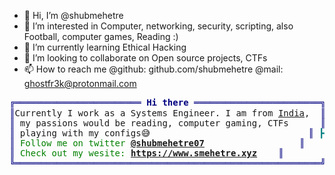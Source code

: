 - 👋 Hi, I’m @shubmehetre
- 👀 I’m interested in Computer, networking, security, scripting, also Football, computer games, Reading :)
- 🌱 I’m currently learning Ethical Hacking
- 💞️ I’m looking to collaborate on Open source projects, CTFs
- 📫 How to reach me @github: github.com/shubmehetre @mail: ghostfr3k@protonmail.com

<!---
shubmehetre/shubmehetre is a ✨ special ✨ repository because its `README.md` (this file) appears on your GitHub profile.
You can click the Preview link to take a look at your changes.
--->
<pre style="font-family:Menlo,'DejaVu Sans Mono',consolas,'Courier New',monospace"><span style="color: #000080; text-decoration-color: #000080">╔════════════════════════ </span><span style="color: #000080; text-decoration-color: #000080; font-weight: bold">Hi there</span><span style="color: #000080; text-decoration-color: #000080"> ════════════════════════╗</span> 🤓👾 <a href="https://www.smehetre.xyz">Shubham A. Mehetre</a>
<span style="color: #000080; text-decoration-color: #000080">║</span>Currently I work as a Systems Engineer. I am from <a href="https://www.google.com/maps/place/Edinburgh/@55.9411289,-3.3454205,11z">India</a>,  <span style="color: #000080; text-decoration-color: #000080">║</span> <span style="color: #008080; text-decoration-color: #008080">┣━━ </span>🐍 Python Programmer
<span style="color: #000080; text-decoration-color: #000080">║</span> my passions would be reading, computer gaming, CTFs      <span style="color: #000080; text-decoration-color: #000080">║</span> <span style="color: #008080; text-decoration-color: #008080">┣━━ </span>🐧 Linux Enthusiast
<span style="color: #000080; text-decoration-color: #000080">║</span> playing with my configs😅                              <span style="color: #000080; text-decoration-color: #000080">║</span> <span style="color: #008080; text-decoration-color: #008080">┣━━ </span>🔧 Scripting
<span style="color: #000080; text-decoration-color: #000080">║</span> <span style="color: #008000; text-decoration-color: #008000">Follow me on twitter </span><span style="color: #008000; text-decoration-color: #008000; font-weight: bold"><a href="https://twitter.com/shubmeherte07">@shubmehetre07</a></span>                  <span style="color: #000080; text-decoration-color: #000080">║</span>
<span style="color: #000080; text-decoration-color: #000080">║</span> <span style="color: #008000; text-decoration-color: #008000">Check out my wesite: </span><span style="color: #008000; text-decoration-color: #008000; font-weight: bold"><a href="https://www.smehetre.xyz">https://www.smehetre.xyz</a></span>    <span style="color: #000080; text-decoration-color: #000080">║</span>
<span style="color: #000080; text-decoration-color: #000080">╚══════════════════════════════════════════════════════════╝</span> 
</pre>

